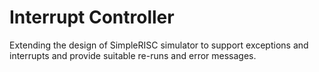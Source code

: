 # Interrupt Controller

Extending the design of SimpleRISC simulator to support exceptions and interrupts and provide suitable re-runs and error messages.
